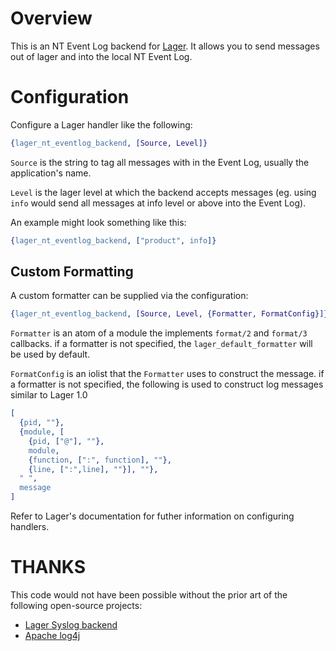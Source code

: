 # Overview
  This is an NT Event Log backend for [Lager](https://github.com/basho/lager).
  It allows you to send messages out of lager and into the local NT Event Log.

# Configuration
  Configure a Lager handler like the following:

```erlang
{lager_nt_eventlog_backend, [Source, Level]}
```

  `Source` is the string to tag all messages with in the Event Log, usually the
  application's name.

  `Level` is the lager level at which the backend accepts messages (eg. using
  `info` would send all messages at info level or above into the Event Log).

  An example might look something like this:

```erlang
{lager_nt_eventlog_backend, ["product", info]}
```

## Custom Formatting
  A custom formatter can be supplied via the configuration:
  
```erlang
{lager_nt_eventlog_backend, [Source, Level, {Formatter, FormatConfig}]}
```
  
  `Formatter` is an atom of a module the implements `format/2` and `format/3` callbacks.
  if a formatter is not specified, the `lager_default_formatter` will be used by default.
  
  `FormatConfig` is an iolist that the `Formatter` uses to construct the message.
  if a formatter is not specified, the following is used to construct log messages similar to Lager 1.0
  
```erlang
[
  {pid, ""},
  {module, [
    {pid, ["@"], ""},
    module,
    {function, [":", function], ""},
    {line, [":",line], ""}], ""},
  " ",
  message
]
```

  Refer to Lager's documentation for futher information on configuring handlers.

# THANKS

  This code would not have been possible without the prior art of the following
  open-source projects:

  * [Lager Syslog backend](https://github.com/basho/lager_syslog)
  * [Apache log4j](http://logging.apache.org/log4j)
